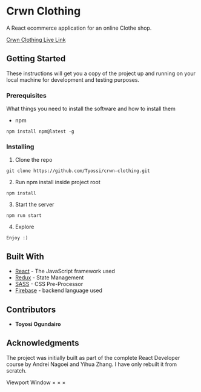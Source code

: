 # Crwn Clothing

A React ecommerce application for an online Clothe shop.

[Crwn Clothing Live Link](https://github.com/Tyossi/crwn-clothing.git)

## Getting Started

These instructions will get you a copy of the project up and running on your local machine for development and testing purposes.

### Prerequisites

What things you need to install the software and how to install them

- npm

```
npm install npm@latest -g
```

### Installing

1. Clone the repo

```
git clone https://github.com/Tyossi/crwn-clothing.git
```

2. Run npm install inside project root

```
npm install
```

3. Start the server

```
npm run start
```

4. Explore

```
Enjoy :)
```

## Built With

* [React](https://reactjs.org/) - The JavaScript framework used
* [Redux](https://redux.js.org/) - State Management
* [SASS](https://sass-lang.com/) - CSS Pre-Processor
* [Firebase](https://firebase.google.com/) - backend language used

## Contributors

* **Toyosi Ogundairo**

## Acknowledgments

The project was initially built as part of the complete React Developer course by Andrei Nagoei and Yihua Zhang. I have only rebuilt it from scratch.


Viewport
Window
×
×
×
